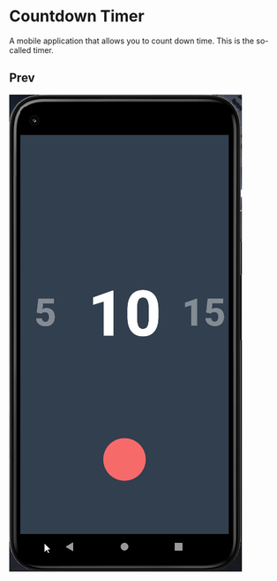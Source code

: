 # Countdown Timer
A mobile application that allows you to count down time. This is the so-called timer.

## Prev
![prev-1](https://github.com/petitoff/Countdown-Timer/blob/master/prev/prev-1.gif)

